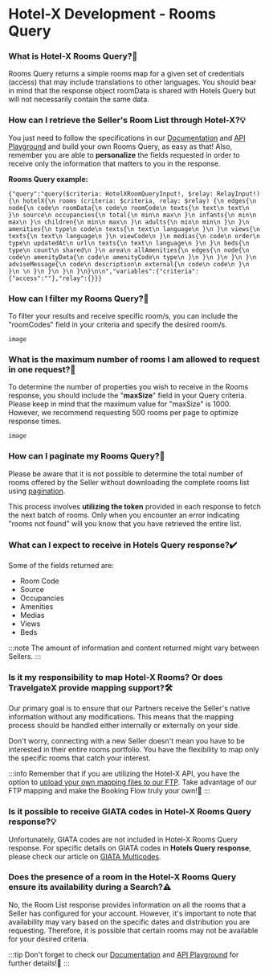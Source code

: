 ﻿---
sidebar_position: 3
---

# Hotel-X Development - Rooms Query

### What is Hotel-X Rooms Query?🏨
Rooms Query returns a simple rooms map for a given set of credentials (access) that may include translations to other languages. You should bear in mind that the response object roomData is shared with Hotels Query but will not necessarily contain the same data.

### How can I retrieve the Seller's Room List through Hotel-X?💡
You just need to follow the specifications in our [Documentation](https://docs.travelgatex.com/connectiontypesbuyers/hotel-x/methods/staticcontent/room/) and [API Playground](https://api.travelgatex.com/) and build your own Rooms Query, as easy as that! Also, remember you are able to **personalize** the fields requested in order to receive only the information that matters to you in the response.

**Rooms Query example:**
```
{"query":"query($criteria: HotelXRoomQueryInput!, $relay: RelayInput!){\n hotelX{\n rooms (criteria: $criteria, relay: $relay) {\n edges{\n node{\n code\n roomData{\n code\n roomCode\n texts{\n text\n text\n }\n source\n occupancies{\n total{\n min\n max\n }\n infants{\n min\n max\n }\n children{\n min\n max\n }\n adults{\n min\n min\n }\n }\n amenities{\n type\n code\n texts{\n text\n language\n }\n }\n views{\n texts{\n text\n language\n }\n viewCode\n }\n medias{\n code\n order\n type\n updatedAt\n url\n texts{\n text\n language\n }\n }\n beds{\n type\n count\n shared\n }\n area\n allAmenities{\n edges{\n node{\n code\n amenityData{\n code\n amenityCode\n type\n }\n }\n }\n }\n }\n adviseMessage{\n code\n description\n external{\n code\n code\n }\n }\n \n }\n }\n }\n }\n}\n\n","variables":{"criteria":{"access":""},"relay":{}}}
```
### How can I filter my Rooms Query?🔎
To filter your results and receive specific room/s, you can include the "roomCodes" field in your criteria and specify the desired room/s.

```
image
```

### What is the maximum number of rooms I am allowed to request in one request?🔢
To determine the number of properties you wish to receive in the Rooms response, you should include the "**maxSize**" field in your Query criteria.
Please keep in mind that the maximum value for "maxSize" is 1000. However, we recommend requesting 500 rooms per page to optimize response times.

```
image
```


### How can I paginate my Rooms Query?📑
Please be aware that it is not possible to determine the total number of rooms offered by the Seller without downloading the complete rooms list using [pagination](https://knowledge.travelgate.com/content-pagination).

This process involves **utilizing the token** provided in each response to fetch the next batch of rooms. Only when you encounter an error indicating "rooms not found" will you know that you have retrieved the entire list.

### What can I expect to receive in Hotels Query response?✔️
Some of the fields returned are: 

- Room Code
- Source
- Occupancies
- Amenities
- Medias
- Views
- Beds

:::note
The amount of information and content returned might vary between Sellers.
:::

### Is it my responsibility to map Hotel-X Rooms? Or does TravelgateX provide mapping support?🛠️
Our primary goal is to ensure that our Partners receive the Seller's native information without any modifications. This means that the mapping process should be handled either internally or externally on your side.

Don't worry, connecting with a new Seller doesn't mean you have to be interested in their entire rooms portfolio. You have the flexibility to map only the specific rooms that catch your interest.

:::info
Remember that if you are utilizing the Hotel-X API, you have the option to [upload your own mapping files to our FTP](https://docs.travelgatex.com/connectiontypesbuyers/hotel-x/plugins/mapping/). Take advantage of our FTP mapping and make the Booking Flow truly your own!🚀
:::

### Is it possible to receive GIATA codes in Hotel-X Rooms Query response?💡
Unfortunately,  GIATA codes are not included in Hotel-X Rooms Query response. For specific details on GIATA codes in **Hotels Query response**, please check our article on [GIATA Multicodes](https://knowledge.travelgate.com/hotels-giata).

### Does the presence of a room in the Hotel-X Rooms Query ensure its availability during a Search?⚠️
No, the Room List response provides information on all the rooms that a Seller has configured for your account. However, it's important to note that availability may vary based on the specific dates and distribution you are requesting. Therefore, it is possible that certain rooms may not be available for your desired criteria.

:::tip
Don't forget to check our [Documentation](/docs/apis/for-buyers/hotel-x-pull-buyers-api/content/rooms) and [API Playground](https://api.travelgatex.com/playground) for further details!🚀
:::
 
